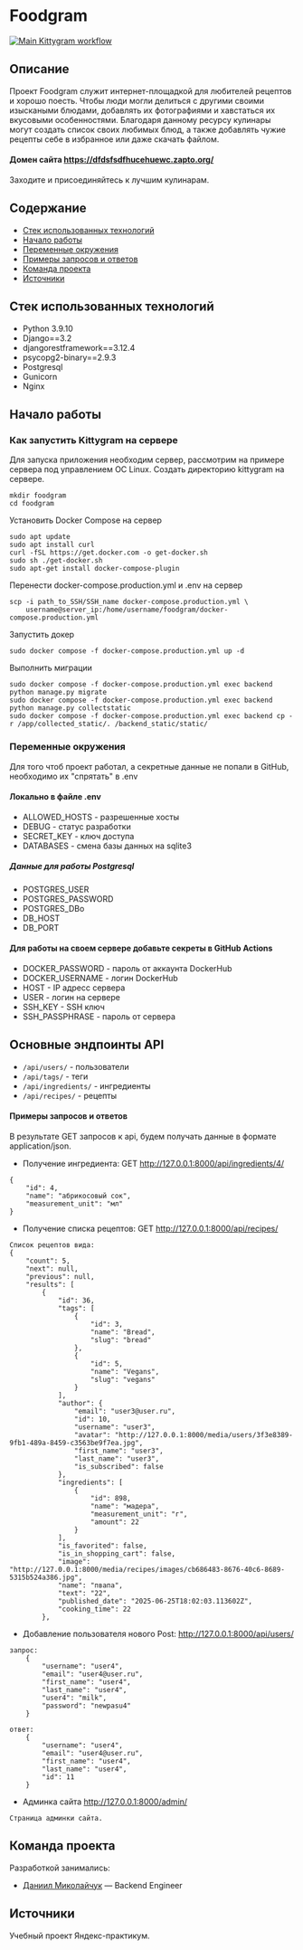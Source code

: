 # Foodgram
[![Main Kittygram workflow](https://github.com/Daniil-Mikolaychuk/foodgram/actions/workflows/main.yml/badge.svg)](https://github.com/Daniil-Mikolaychuk/kittygram_final/actions/workflows/main.yml)
## Описание
Проект Foodgram  служит интернет-площадкой для любителей рецептов и хорошо поесть. Чтобы люди могли делиться с другими своими изыскаными блюдами, добавлять их фотографиями и хавстаться их вкусовыми особенностями. Благодаря данному ресурсу кулинары могут создать список своих любимых блюд, а также добавлять чужие рецепты себе в избранное или даже скачать файлом.
#### Домен сайта https://dfdsfsdfhucehuewc.zapto.org/
Заходите и присоединяйтесь к лучшим кулинарам.

## Содержание
- [Стек использованных технологий](#технологии)
- [Начало работы](#начало-работы)
- [Переменные окружения](#переменные-окружения)
- [Примеры запросов и ответов](#запросы-и-ответы)
- [Команда проекта](#команда-проекта)
- [Источники](#источники)

## Стек использованных технологий
- Python 3.9.10
- Django==3.2
- djangorestframework==3.12.4
- psycopg2-binary==2.9.3
- Postgresql
- Gunicorn
- Nginx


## Начало работы
### Как запустить Kittygram на сервере
Для запуска приложения необходим сервер, рассмотрим на примере сервера под управлением ОС Linux.
Создать директорию kittygram на сервере.
```
mkdir foodgram
cd foodgram
```

Установить Docker Compose на сервер
```
sudo apt update
sudo apt install curl
curl -fSL https://get.docker.com -o get-docker.sh
sudo sh ./get-docker.sh
sudo apt-get install docker-compose-plugin 
```

Перенести docker-compose.production.yml и .env на сервер
```
scp -i path_to_SSH/SSH_name docker-compose.production.yml \
    username@server_ip:/home/username/foodgram/docker-compose.production.yml
```

Запустить докер
```
sudo docker compose -f docker-compose.production.yml up -d
```

Выполнить миграции
```
sudo docker compose -f docker-compose.production.yml exec backend python manage.py migrate
sudo docker compose -f docker-compose.production.yml exec backend python manage.py collectstatic
sudo docker compose -f docker-compose.production.yml exec backend cp -r /app/collected_static/. /backend_static/static/
```
### Переменные окружения
Для того чтоб проект работал, а секретные данные не попали в GitHub, необходимо их "спрятать" в .env
#### Локально в файле .env
- ALLOWED_HOSTS - разрешенные хосты
- DEBUG - статус разработки
- SECRET_KEY - ключ доступа
- DATABASES - смена базы данных на sqlite3
##### Данные для работы Postgresql
- POSTGRES_USER
- POSTGRES_PASSWORD
- POSTGRES_DBo
- DB_HOST
- DB_PORT
#### Для работы на своем сервере добавьте секреты в GitHub Actions
- DOCKER_PASSWORD - пароль от аккаунта DockerHub
- DOCKER_USERNAME - логин DockerHub
- HOST - IP адресс сервера
- USER - логин на сервере
- SSH_KEY - SSH ключ
- SSH_PASSPHRASE - пароль от сервера
## Основные эндпоинты API

- ```/api/users/``` - пользователи
- ```/api/tags/``` - теги
- ```/api/ingredients/``` - ингредиенты
- ```/api/recipes/``` - рецепты
#### Примеры запросов и ответов
В результате GET запросов к api, будем получать данные в формате application/json.
- Получение ингредиента: GET http://127.0.0.1:8000/api/ingredients/4/
```
{
    "id": 4,
    "name": "абрикосовый сок",
    "measurement_unit": "мл"
}
```
- Получение списка рецептов: GET http://127.0.0.1:8000/api/recipes/
```
Список рецептов вида:
{
    "count": 5,
    "next": null,
    "previous": null,
    "results": [
        {
            "id": 36,
            "tags": [
                {
                    "id": 3,
                    "name": "Bread",
                    "slug": "bread"
                },
                {
                    "id": 5,
                    "name": "Vegans",
                    "slug": "vegans"
                }
            ],
            "author": {
                "email": "user3@user.ru",
                "id": 10,
                "username": "user3",
                "avatar": "http://127.0.0.1:8000/media/users/3f3e8389-9fb1-489a-8459-c3563be9f7ea.jpg",
                "first_name": "user3",
                "last_name": "user3",
                "is_subscribed": false
            },
            "ingredients": [
                {
                    "id": 898,
                    "name": "мадера",
                    "measurement_unit": "г",
                    "amount": 22
                }
            ],
            "is_favorited": false,
            "is_in_shopping_cart": false,
            "image": "http://127.0.0.1:8000/media/recipes/images/cb686483-8676-40c6-8689-5315b524a386.jpg",
            "name": "пвапа",
            "text": "22",
            "published_date": "2025-06-25T18:02:03.113602Z",
            "cooking_time": 22
        },
```
- Добавление пользователя нового Post: http://127.0.0.1:8000/api/users/
```
запрос:
    {
        "username": "user4",
        "email": "user4@user.ru",
        "first_name": "user4",
        "last_name": "user4",
        "user4": "milk",
        "password": "newpasu4"
    }
```
```
ответ:
    {
        "username": "user4",
        "email": "user4@user.ru",
        "first_name": "user4",
        "last_name": "user4",
        "id": 11
    }
```
-  Админка сайта http://127.0.0.1:8000/admin/
```
Страница админки сайта.
```

## Команда проекта
Разработкой занимались:
- [Даниил Миколайчук](https://github.com/Daniil-Mikolaychuk) — Backend Engineer

## Источники
Учебный проект Яндекс-практикум.
